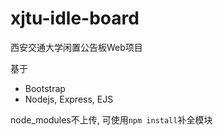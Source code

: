 # xjtu-idle-board
西安交通大学闲置公告板Web项目

基于
- Bootstrap
- Nodejs, Express, EJS

node_modules不上传, 可使用`npm install`补全模块
